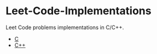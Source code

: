 # Leet-Code-Implementations
Leet Code problems implementations in C/C++.
- [C](./src/C%20Implementations)
- [C++](./src/C%2B%2B%20Implementations)
